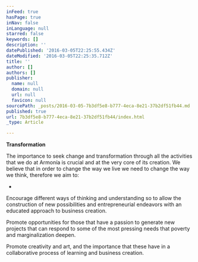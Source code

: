 ```yaml
---
inFeed: true
hasPage: true
inNav: false
inLanguage: null
starred: false
keywords: []
description: ''
datePublished: '2016-03-05T22:25:55.434Z'
dateModified: '2016-03-05T22:25:35.712Z'
title: ''
author: []
authors: []
publisher:
  name: null
  domain: null
  url: null
  favicon: null
sourcePath: _posts/2016-03-05-7b3df5e8-b777-4eca-8e21-37b2df51fb44.md
published: true
url: 7b3df5e8-b777-4eca-8e21-37b2df51fb44/index.html
_type: Article

---
```

**Transformation**

The importance to seek change and transformation through all the activities that we do at Armonía is crucial and at the very core of its creation. We believe that in order to change the way we live we need to change the way we think, therefore we aim to:

- 

Encourage different ways of thinking and understanding so to allow the construction of new possibilities and entrepreneurial endeavors with an educated approach to business creation.

Promote opportunities for those that have a passion to generate new projects that can respond to some of the most pressing needs that poverty and marginalization deepen.

Promote creativity and art, and the importance that these have in a collaborative process of learning and business creation.
